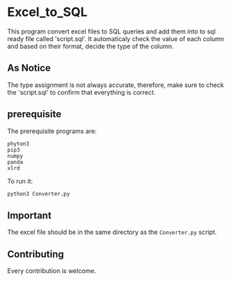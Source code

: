 # Excel_to_SQL
This program convert excel files to SQL queries and add them into to sql ready file called 'script.sql'. It automaticaly check the value of each column and based on their format, decide the type of the column.
## As Notice
The type assignment is not always accurate, therefore, make sure to check the 'script.sql' to confirm that everything is correct.

## prerequisite
The prerequisite programs are:
```
phyton3
pip3
numpy
panda
xlrd
```
To run it:
```diff
python3 Converter.py
```
## Important
The excel file should be in the same directory as the ```Converter.py``` script.

## Contributing
Every contribution is welcome.
